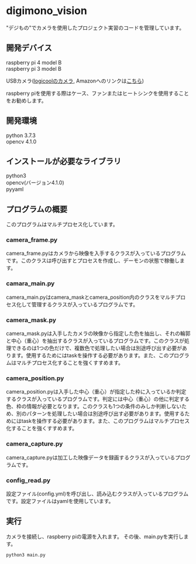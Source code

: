# digimono_vision
"デジもの"でカメラを使用したプロジェクト実習のコードを管理しています。

## 開発デバイス
raspberry pi 4 model B <br>
raspberry pi 3 model B

USBカメラ([logicoolのカメラ](https://www.logicool.co.jp/ja-jp/product/hd-webcam-c270n), Amazonへのリンクは[こちら](https://www.amazon.co.jp/%E3%83%AD%E3%82%B8%E3%82%AF%E3%83%BC%E3%83%AB-%E3%82%A6%E3%82%A7%E3%83%96%E3%82%AB%E3%83%A1%E3%83%A9-C270n-%E3%82%B9%E3%83%88%E3%83%AA%E3%83%BC%E3%83%9F%E3%83%B3%E3%82%B0-2%E5%B9%B4%E9%96%93%E3%83%A1%E3%83%BC%E3%82%AB%E3%83%BC%E4%BF%9D%E8%A8%BC/dp/B07QMKND9M))

raspberry piを使用する際はケース、ファンまたはヒートシンクを使用することをお勧めします。
## 開発環境
python 3.7.3 <br>
opencv 4.1.0

## インストールが必要なライブラリ
python3<br>
opencv(バージョン4.1.0)<br>
pyyaml

## プログラムの概要
このプログラムはマルチプロセス化しています。
### camera_frame.py
camera_frame.pyはカメラから映像を入手するクラスが入っているプログラムです。このクラスは呼び出すとプロセスを作成し、デーモンの状態で稼働します。
### camara_main.py
camera_main.pyはcamera_maskとcamera_position内のクラスをマルチプロセス化して管理するクラスが入っているプログラムです。
### camera_mask.py
camera_mask.pyは入手したカメラの映像から指定した色を抽出し、それの輪郭と中心（重心）を抽出するクラスが入っているプログラムです。このクラスが処理できるのは1つの色だけで、複数色で処理したい場合は別途呼び出す必要があります。使用するためにはtaskを操作する必要があります。また、このプログラムはマルチプロセス化することを強くすすめます。
### camera_position.py
camera_position.pyは入手した中心（重心）が指定した枠に入っているか判定するクラスが入っているプログラムです。判定には中心（重心）の他に判定する色、枠の情報が必要となります。このクラスも1つの条件のみしか判断しないため、別のパターンを処理したい場合は別途呼び出す必要があります。使用するためにはtaskを操作する必要があります。また、このプログラムはマルチプロセス化することを強くすすめます。
### camera_capture.py
camera_capture.pyは加工した映像データを録画するクラスが入っているプログラムです。
### config_read.py
設定ファイル(config.yml)を呼び出し、読み込むクラスが入っているプログラムです。設定ファイルはyamlを使用しています。

## 実行
カメラを接続し、raspberry piの電源を入れます。
その後、main.pyを実行します。
```
python3 main.py
```